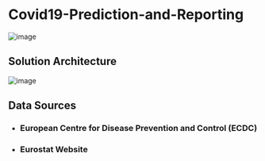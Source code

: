 # Covid19-Prediction-and-Reporting
![image](https://github.com/pratik3848/Covid19-Prediction-and-Reporting/assets/41427089/069a28f7-e09c-4a88-8e4c-82abfcc0986c)

## Solution Architecture
![image](https://github.com/pratik3848/Covid19-Prediction-and-Reporting/assets/41427089/c166f32e-e284-414d-9ece-bc07a09f9d33)

## Data Sources
- ### European Centre for Disease Prevention and Control (ECDC)
- ### Eurostat Website




